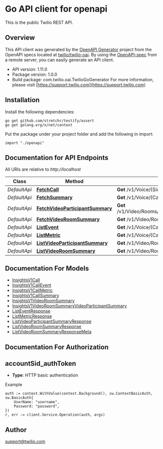 # Go API client for openapi

This is the public Twilio REST API.

## Overview
This API client was generated by the [OpenAPI Generator](https://openapi-generator.tech) project from the OpenAPI specs located at [twilio/twilio-oai](https://github.com/twilio/twilio-oai/tree/main/spec).  By using the [OpenAPI-spec](https://www.openapis.org/) from a remote server, you can easily generate an API client.

- API version: 1.11.0
- Package version: 1.0.0
- Build package: com.twilio.oai.TwilioGoGenerator
For more information, please visit [https://support.twilio.com](https://support.twilio.com)

## Installation

Install the following dependencies:

```shell
go get github.com/stretchr/testify/assert
go get golang.org/x/net/context
```

Put the package under your project folder and add the following in import:

```golang
import "./openapi"
```

## Documentation for API Endpoints

All URIs are relative to *http://localhost*

Class | Method | HTTP request | Description
------------ | ------------- | ------------- | -------------
*DefaultApi* | [**FetchCall**](docs/DefaultApi.md#fetchcall) | **Get** /v1/Voice/{Sid} | 
*DefaultApi* | [**FetchSummary**](docs/DefaultApi.md#fetchsummary) | **Get** /v1/Voice/{CallSid}/Summary | 
*DefaultApi* | [**FetchVideoParticipantSummary**](docs/DefaultApi.md#fetchvideoparticipantsummary) | **Get** /v1/Video/Rooms/{RoomSid}/Participants/{ParticipantSid} | 
*DefaultApi* | [**FetchVideoRoomSummary**](docs/DefaultApi.md#fetchvideoroomsummary) | **Get** /v1/Video/Rooms/{RoomSid} | 
*DefaultApi* | [**ListEvent**](docs/DefaultApi.md#listevent) | **Get** /v1/Voice/{CallSid}/Events | 
*DefaultApi* | [**ListMetric**](docs/DefaultApi.md#listmetric) | **Get** /v1/Voice/{CallSid}/Metrics | 
*DefaultApi* | [**ListVideoParticipantSummary**](docs/DefaultApi.md#listvideoparticipantsummary) | **Get** /v1/Video/Rooms/{RoomSid}/Participants | 
*DefaultApi* | [**ListVideoRoomSummary**](docs/DefaultApi.md#listvideoroomsummary) | **Get** /v1/Video/Rooms | 


## Documentation For Models

 - [InsightsV1Call](docs/InsightsV1Call.md)
 - [InsightsV1CallEvent](docs/InsightsV1CallEvent.md)
 - [InsightsV1CallMetric](docs/InsightsV1CallMetric.md)
 - [InsightsV1CallSummary](docs/InsightsV1CallSummary.md)
 - [InsightsV1VideoRoomSummary](docs/InsightsV1VideoRoomSummary.md)
 - [InsightsV1VideoRoomSummaryVideoParticipantSummary](docs/InsightsV1VideoRoomSummaryVideoParticipantSummary.md)
 - [ListEventResponse](docs/ListEventResponse.md)
 - [ListMetricResponse](docs/ListMetricResponse.md)
 - [ListVideoParticipantSummaryResponse](docs/ListVideoParticipantSummaryResponse.md)
 - [ListVideoRoomSummaryResponse](docs/ListVideoRoomSummaryResponse.md)
 - [ListVideoRoomSummaryResponseMeta](docs/ListVideoRoomSummaryResponseMeta.md)


## Documentation For Authorization



## accountSid_authToken

- **Type**: HTTP basic authentication

Example

```golang
auth := context.WithValue(context.Background(), sw.ContextBasicAuth, sw.BasicAuth{
    UserName: "username",
    Password: "password",
})
r, err := client.Service.Operation(auth, args)
```


## Author

support@twilio.com

